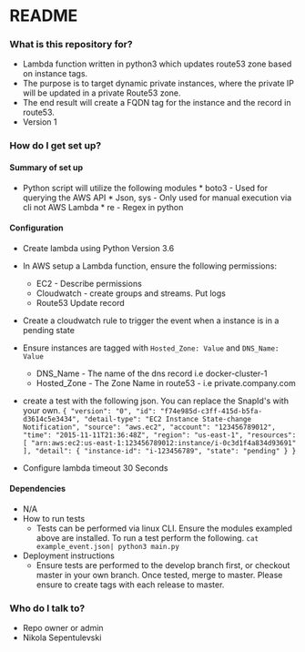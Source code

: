 # README #

### What is this repository for? ###

* Lambda function written in python3 which updates route53 zone based on instance tags.
* The purpose is to target dynamic private instances, where the private IP will be updated in a private Route53 zone.
* The end result will create a FQDN tag for the instance and the record in route53.
* Version 1 

### How do I get set up? ###

#### Summary of set up ####
* Python script will utilize the following modules
      * boto3 - Used for querying the AWS API
      * Json, sys - Only used for manual execution via cli not AWS Lambda
      * re - Regex in python
#### Configuration ####
* Create lambda using Python Version 3.6
* In AWS setup a Lambda function, ensure the following permissions:
    * EC2 - Describe permissions
    * Cloudwatch - create groups and streams. Put logs
    * Route53 Update record
* Create a cloudwatch rule to trigger the event when a instance is in a pending state

* Ensure instances are tagged with `Hosted_Zone: Value` and `DNS_Name: Value`
    * DNS_Name - The name of the dns record i.e docker-cluster-1
    * Hosted_Zone - The Zone Name in route53 - i.e private.company.com
* create a test with the following json. You can replace the SnapId's with your own.
`
{
  "version": "0",
  "id": "f74e985d-c3ff-415d-b5fa-d3614c5e3434",
  "detail-type": "EC2 Instance State-change Notification",
  "source": "aws.ec2",
  "account": "123456789012",
  "time": "2015-11-11T21:36:48Z",
  "region": "us-east-1",
  "resources": [
    "arn:aws:ec2:us-east-1:123456789012:instance/i-0c3d1f4a834d93691"
  ],
  "detail": {
    "instance-id": "i-123456789",
    "state": "pending"
  }
}
`
* Configure lambda timeout 30 Seconds
#### Dependencies ####
* N/A
* How to run tests
  * Tests can be performed via linux CLI. Ensure the modules exampled above are installed. To run a test perform the following. `cat example_event.json| python3 main.py`
* Deployment instructions
  * Ensure tests are performed to the develop branch first, or checkout master in your own branch. Once tested, merge to master. Please ensure to create tags with each release to master.

### Who do I talk to? ###

* Repo owner or admin
* Nikola Sepentulevski
